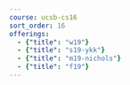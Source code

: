 ```yaml
---
course: ucsb-cs16
sort_order: 16
offerings:
  - {"title": "w19"}
  - {"title": "s19-ykk"}
  - {"title": "m19-nichols"}
  - {"title": "f19"}
---
```


